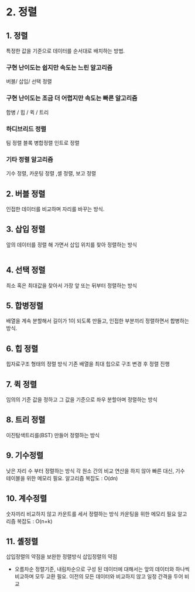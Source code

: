 <h1 id="2-정렬">2. 정렬</h1>
<h2 id="1-정렬">1. 정렬</h2>
<p>특정한 값을 기준으로 데이터를 순서대로 배치하는 방법.</p>
<h3 id="구현-난이도는-쉽지만-속도는-느린-알고리즘">구현 난이도는 쉽지만 속도는 느린 알고리즘</h3>
<p>버블/ 삽입/ 선택 정렬</p>
<h3 id="구현-난이도는-조금-더-어렵지만-속도는-빠른-알고리즘">구현 난이도는 조금 더 어렵지만 속도는 빠른 알고리즘</h3>
<p>합병 / 힙 / 퀵 / 트리</p>
<h3 id="하디브리드-정렬">하디브리드 정렬</h3>
<p>팀 정렬 블록 병합정렬 인트로 정렬</p>
<h3 id="기타-정렬-알고리즘">기타 정렬 알고리즘</h3>
<p>기수 정렬, 카운팅 정렬 ,셸 정렬, 보고 정렬</p>
<h2 id="2-버블-정렬">2. 버블 정렬</h2>
<p>인접한 데이터를 비교하며 자리를 바꾸는 방식.
<img alt="" src="https://velog.velcdn.com/images/noop/post/af45c1b1-2cef-486a-86f3-943f4d29e7f1/image.png" /></p>
<h2 id="3-삽입-정렬">3. 삽입 정렬</h2>
<p>앞의 데이터를 정렬 해 가면서 삽입 위치를 찾아 정렬하는 방식</p>
<p><img alt="" src="https://velog.velcdn.com/images/noop/post/c8c2a8a1-7de7-4e6c-ae02-8d5654938e4f/image.png" /></p>
<h2 id="4-선택-정렬">4. 선택 정렬</h2>
<p>최소 혹은 최대값을 찾아서 가장 앞 또는 뒤부터 정렬하는 방식
<img alt="" src="https://velog.velcdn.com/images/noop/post/b76069d2-9d0b-435f-81d4-3ef82e83f03d/image.png" /></p>
<h2 id="5-합병정렬">5. 합병정렬</h2>
<p>배열을 계속 분할해서 길이가 1이 되도록 만들고, 인접한 부분끼리 정렬하면서 합병하는 방식.</p>
<h2 id="6-힙-정렬">6. 힙 정렬</h2>
<p>힙자료구조 형태의 정렬 방식
기존 배열을 최대 힙으로 구조 변경 후 정렬 진행</p>
<h2 id="7-퀵-정렬">7. 퀵 정렬</h2>
<p>임의의 기준 값을 정하고 그 값을 기준으로 좌우 분할아며 정렬하는 방식</p>
<h2 id="8-트리-정렬">8. 트리 정렬</h2>
<p>이진탐색트리를(BST) 만들어 정렬하는 방식</p>
<h2 id="9-기수정렬">9. 기수정렬</h2>
<p>낮은 자리 수 부터 정렬하는 방식
각 원소 간의 비교 연산을 하지 않아 빠른 대신, 기수 테이블을 위한 메모리 필요.
알고리즘 복잡도 : O(dn)</p>
<h2 id="10-계수정렬">10. 계수정렬</h2>
<p>숫자끼리 비교하지 않고 카운트를 세서 정렬하는 방식
카운팅을 위한 메모리 필요
알고리즘 복잡도 : O(n+k)</p>
<h2 id="11-셸정렬">11. 셸정렬</h2>
<p>삽입정렬의 약점을 보완한 정렬방식
삽입정렬의 약점</p>
<ul>
<li>오름차순 정렬기준, 내림차순으로 구성 된 데이터에 대해서는 앞의 데이터와 하나씩 비교하며 모두 교환 필요.
이전의 모든 데이터와 비교하지 않고 일정 간격을 두어 비교</li>
</ul>